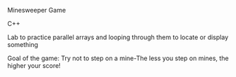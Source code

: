 Minesweeper Game

C++

Lab to practice parallel arrays and looping through them to locate or display something

Goal of the game: Try not to step on a mine-The less you step on mines, the higher your score!
